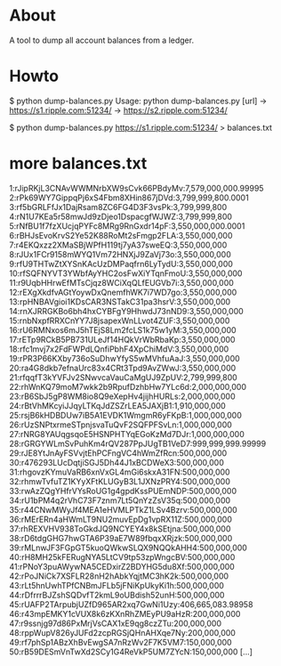 About
=====

A tool to dump all account balances from a ledger.

Howto
=====

$ python dump-balances.py
Usage: python dump-balances.py [url]
    -> https://s1.ripple.com:51234/
    -> https://s2.ripple.com:51234/

$ python dump-balances.py https://s1.ripple.com:51234/ > balances.txt

# more balances.txt
1:rJipRKjL3CNAvWWMNrbXW9sCvk66PBdyMv:7,579,000,000.99995
2:rPk69WY7GippqPj6xS4Fbm8XHin867jDVd:3,799,999,800.0001
3:rf5bGRLFfJx1DajRsam8ZC6FG4D3F3vsPk:3,799,999,800
4:rN1U7KEa5r58mwJd9zDjeo1DspacgfWJWZ:3,799,999,800
5:rNfBU1f7fzXUcjqPYFc8MRg9RnGxdr14pF:3,550,000,000.0001
6:rBHJsEvoKrvS2Ye52K88RoMt2sFmgp2FLA:3,550,000,000
7:r4EKQxzz2XMaSBjWPfH119tj7yA37sweEQ:3,550,000,000
8:rJUx1FCr9158mWYQ1Vm72HNXjJ9ZaVj73o:3,550,000,000
9:rfU9THTwZtXYSnKAcUzDMPaqfrn6LyTydU:3,550,000,000
10:rfSQFNYVT3YWbfAyYHC2osFwXiYTqnFmoU:3,550,000,000
11:r9UqbHHrwEfMTsCjqz8WCiXqQLfEUGVb7i:3,550,000,000
12:rEXgXkdfvAGtYoywDxQnemfhWK7i7WD7go:3,550,000,000
13:rpHNBAVgioi1KDsCAR3NSTakC31pa3hsrV:3,550,000,000
14:rnXJRRGKBo6bh4hxCYBFgY9HhwdJ73nND9:3,550,000,000
15:rnbNxpfRRXCnYY7J8jsapexWnLLvot4ZUF:3,550,000,000
16:rU6RMNxos6mJ5hTEjS8Lm2fcLS1k75w1yM:3,550,000,000
17:rETp9RCkB5PB731ULeJf14HQkVrWbRbaKp:3,550,000,000
18:rfc1mvj7x2FdFWPdLQnfiPbhF4XpChiMdV:3,550,000,000
19:rPR3P66KXby736oSuDhwYfyS5wMVhfuAaJ:3,550,000,000
20:ra4G8dkb7efnaUrc83x4CRt3Tpd9AvZWwJ:3,550,000,000
21:rfqqfT3kYVFJv2SNwvcaVauCaMgUJ9ZpUV:2,799,999,800
22:rhWnKQ79moM7wkk2b9RpufDzhbHw7YLc6d:2,000,000,000
23:rB6SbJ5gP8WM8io8Q9eXepHv4jijhHURLs:2,000,000,000
24:rBtVhMKcyiJJqyLTKqJdZSZrLEA5JAXjB1:1,910,000,000
25:rsjB6kHDBDUw7iB5A1EVDK1WmgmR6yFKpB:1,000,000,000
26:rUzSNPtxrmeSTpnjsvaTuQvF2SQFPFSvLn:1,000,000,000
27:rNRG8YAUqgsqoE5HSNPHTYqEGoKzMd7DJr:1,000,000,000
28:rGRGYWLmSvPuhKm4rQV287PpJUgTB1VeD7:999,999,999.99999
29:rJE8YtJnAyFSVvjtEhPCFngVC4hWmZfRcn:500,000,000
30:r476293LUcDqtjiSGJ5Dh44J1xBCDWeX3:500,000,000
31:rhgovzKYmuVaRB6xnVxGL4mGi6skxA31FN:500,000,000
32:rhmwTvfuTZ1KYyXFtKLUGyB3L1JXNzPRY4:500,000,000
33:rwAzZQgYHfrVYsRoUG1g4gpdKssPUEmNDP:500,000,000
34:rU1bPM4q2rVhC73F7znm7Lt5QnYzZsV35q:500,000,000
35:r44CNwMWyJf4MEA1eHVMLPTkZ1LSv4Bzrv:500,000,000
36:rMErERn4aHWmLT9NU2muvEpDg1vpRX11Z:500,000,000
37:rhREXVHV938ToGkdJQ9NCYEY4x8kSEtjna:500,000,000
38:rD6tdgGHG7hwGTA6P39aE7W89fbqxXRjzk:500,000,000
39:rMLnwJF3FGpGT5kuoQWkwSLQX9NQQkAHH4:500,000,000
40:rH8MH25kFERugNYA5LtCV9tp53zpWngcBV:500,000,000
41:rPNoY3puAWywNA5CEDxirZ2BDYHG5du8Xf:500,000,000
42:rPoJNiCk7XSFLR28nH2hAbkYqjtMC3hK2k:500,000,000
43:rLt5hnUwhTPfCNBmJFLb5jFNiKpUkyKi1h:500,000,000
44:rDfrrrBJZshSQDvfT2kmL9oUBdish52unH:500,000,000
45:rUAFP2TArpubjUZfD965AR2xq7GwNi1Uzy:406,665,083.98958
46:r43mpEMKY1cVUX8k6zKXnRhZMEyPU9aHzR:200,000,000
47:r9ssnjg97d86PxMrjVsCAX1xE9qg8czZTu:200,000,000
48:rppWupV826yJUFd2zcpRGSjQHnAHXqe7Ny:200,000,000
49:rf7phSp1ABzXhBvEwgSA7nRzWv2F7K5VM7:150,000,000
50:rB59DESmVnTwXd2SCy1G4ReVkP5UM7ZYcN:150,000,000
[...]